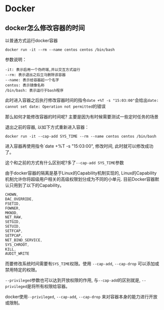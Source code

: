 # Docker

## docker怎么修改容器的时间

以普通方式运行docker容器

```undefined
docker run -it --rm --name centos centos /bin/bash
```

参数说明：

```undefined
-it: 表示启用一个伪终端,并以交互方式运行
--rm: 表示退出之后立马删除该容器
--name: 表示给容器起一个名字
centos: 表示镜像名称
/bin/bash: 表示运行于bash程序
```

此时进入容器之后执行修改容器时间的指令`date +%T -s "15:03:00"`会给出`date: cannot set date: Operation not permitted`的错误

那么如何才能修改容器的时间呢? 主要是因为有时候需要测试一些定时任务的场景

退出之前的容器, 以如下方式重新进入容器：

```
docker run -it --cap-add SYS_TIME --rm --name centos centos /bin/bash
```

进入容器再使用指令`date +%T -s "15:03:00", 修改时间, 此时就可以修改成功了。

这个和之前的方式有什么区别呢?多了`--cap-add SYS_TIME`参数

由于docker容器的隔离是基于Linux的Capability机制实现的, Linux的Capability机制允许你将超级用户相关的高级权限划分成为不同的小单元. 目前Docker容器默认只用到了以下的Capability。

```objectivec
CHOWN, 
DAC_OVERRIDE, 
FSETID, 
FOWNER, 
MKNOD, 
NET_RAW, 
SETGID,  
SETUID, 
SETFCAP, 
SETPCAP, 
NET_BIND_SERVICE, 
SYS_CHROOT, 
KILL, 
AUDIT_WRITE
```

而要修改系统时间需要有`SYS_TIME`权限。使用 `--cap-add`, `--cap-drop` 可以添加或禁用特定的权限。

`--privileged`参数也可以达到开放权限的作用, 与`--cap-add`的区别就是, `--privileged`是将所有权限给容器。

docker使用`--privileged`, `--cap-add`, `--cap-drop` 来对容器本身的能力进行开放或限制。